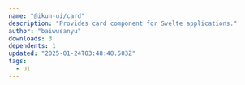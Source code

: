 ```yaml
---
name: "@ikun-ui/card"
description: "Provides card component for Svelte applications."
author: "baiwusanyu"
downloads: 3
dependents: 1
updated: "2025-01-24T03:48:40.503Z"
tags: 
  - ui
---
```

